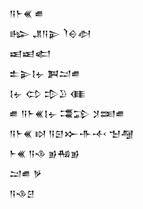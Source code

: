 <div class='block'>
<div class='line'>𒀀𒈨𒌍 𒌑</div>
<div class='line'>𒈗 𒂗𒀀𒉌 𒇺𒀪𒀠</div>
<div class='line'>𒀜𒀜𒅗</div>
<div class='line'>𒉺𒉌𒋙𒉡 𒀉𒁺𒌑</div>
<div class='line'>𒋙𒉡 𒌌 𒄠𒊒 𒈪</div>
<div class='line'>𒌑 𒀀𒈨𒌍𒋙𒉡 𒃮𒁉 𒋡𒌅𒌑</div>
<div class='line'>𒀀𒈨𒌍 𒊭 𒀀𒇉𒁍𒋥𒋾 𒈠𒆷</div>
<div class='line'>𒈨𒌍 𒀀𒈾 𒂊𒄀𒂊</div>
<div class='line'>𒁺𒌑 𒃻</div>
<div class='line'>𒀀𒈾𒆪</div>
</div>